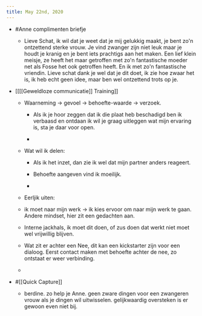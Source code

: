 ```yaml
---
title: May 22nd, 2020
---
```


- #Anne complimenten briefje
	 - Lieve Schat, ik wil dat je weet dat je mij gelukkig maakt, je bent zo'n ontzettend sterke vrouw. Je vind zwanger zijn niet leuk maar je houdt je kranig en je bent iets prachtigs aan het maken. Een lief klein meisje, ze heeft het maar getroffen met zo'n fantastische moeder net als Fosse het ook getroffen heeft. En ik met zo'n fantastische vriendin. Lieve schat dank je wel dat je dit doet, ik zie hoe zwaar het is, ik heb echt geen idee, maar ben wel ontzettend trots op je. 

- [[[[Geweldloze communicatie]] Training]]
	 - Waarneming -> gevoel -> behoefte-waarde -> verzoek.
		 - Als ik je hoor zeggen dat ik die plaat heb beschadigd ben ik verbaasd en ontdaan ik wil je graag uitleggen wat mijn ervaring is, sta je daar voor open.

		 - 

	 - Wat wil ik delen:
		 - Als ik het inzet, dan zie ik wel dat mijn partner anders reageert. 

		 - Behoefte aangeven vind ik moeilijk.

		 - 

	 - Eerljik uiten:

	 - ik moet naar mijn werk -> ik kies ervoor om naar mijn werk te gaan. Andere mindset, hier zit een gedachten aan.

	 - Interne jackhals, ik moet dit doen, of zus doen dat werkt niet moet wel vrijwillig blijven.

	 - Wat zit er achter een Nee, dit kan een kickstarter zijn voor een dialoog. Eerst contact maken met behoefte achter de nee, zo ontstaat er weer verbinding.

	 - 

- #[[Quick Capture]]
	 - berdine. zo help je Anne. geen zware dingen voor een zwangeren vrouw als je dingen wil uitwisselen. gelijkwaardig oversteken is er gewoon even niet bij. 
